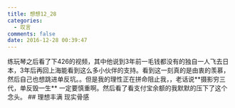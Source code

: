 ```yaml
---
title: 想想12_28
categories:
  - 叹言
comments: false
date: 2016-12-28 00:39:47
---
```

<p></p>
<!-- more -->
练玩琴之后看了下426的视频，其中他说到3年前一毛钱都没有的独自一人飞去日本，3年后再回上海能看到这么多小伙伴的支持。看到这一刻真的是由衷的羡慕，然后自己也想跳进单反坑。。但是我的理性正在拼命阻止我，，老话说**摄影穷三代，单反毁一生** 一定要慎重啊。然后看了看支付宝余额的我默默的压下了这个念头。
## 理想丰满 现实骨感
